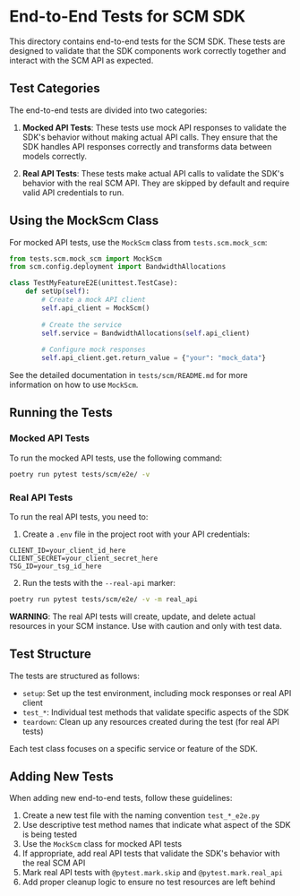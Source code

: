 # End-to-End Tests for SCM SDK

This directory contains end-to-end tests for the SCM SDK. These tests are designed to validate that the SDK components work correctly together and interact with the SCM API as expected.

## Test Categories

The end-to-end tests are divided into two categories:

1. **Mocked API Tests**: These tests use mock API responses to validate the SDK's behavior without making actual API calls. They ensure that the SDK handles API responses correctly and transforms data between models correctly.

2. **Real API Tests**: These tests make actual API calls to validate the SDK's behavior with the real SCM API. They are skipped by default and require valid API credentials to run.

## Using the MockScm Class

For mocked API tests, use the `MockScm` class from `tests.scm.mock_scm`:

```python
from tests.scm.mock_scm import MockScm
from scm.config.deployment import BandwidthAllocations

class TestMyFeatureE2E(unittest.TestCase):
    def setUp(self):
        # Create a mock API client
        self.api_client = MockScm()
        
        # Create the service
        self.service = BandwidthAllocations(self.api_client)
        
        # Configure mock responses
        self.api_client.get.return_value = {"your": "mock_data"}
```

See the detailed documentation in `tests/scm/README.md` for more information on how to use `MockScm`.

## Running the Tests

### Mocked API Tests

To run the mocked API tests, use the following command:

```bash
poetry run pytest tests/scm/e2e/ -v
```

### Real API Tests

To run the real API tests, you need to:

1. Create a `.env` file in the project root with your API credentials:

```
CLIENT_ID=your_client_id_here
CLIENT_SECRET=your_client_secret_here
TSG_ID=your_tsg_id_here
```

2. Run the tests with the `--real-api` marker:

```bash
poetry run pytest tests/scm/e2e/ -v -m real_api
```

**WARNING**: The real API tests will create, update, and delete actual resources in your SCM instance. Use with caution and only with test data.

## Test Structure

The tests are structured as follows:

- `setup`: Set up the test environment, including mock responses or real API client
- `test_*`: Individual test methods that validate specific aspects of the SDK
- `teardown`: Clean up any resources created during the test (for real API tests)

Each test class focuses on a specific service or feature of the SDK.

## Adding New Tests

When adding new end-to-end tests, follow these guidelines:

1. Create a new test file with the naming convention `test_*_e2e.py`
2. Use descriptive test method names that indicate what aspect of the SDK is being tested
3. Use the `MockScm` class for mocked API tests
4. If appropriate, add real API tests that validate the SDK's behavior with the real SCM API
5. Mark real API tests with `@pytest.mark.skip` and `@pytest.mark.real_api`
6. Add proper cleanup logic to ensure no test resources are left behind
